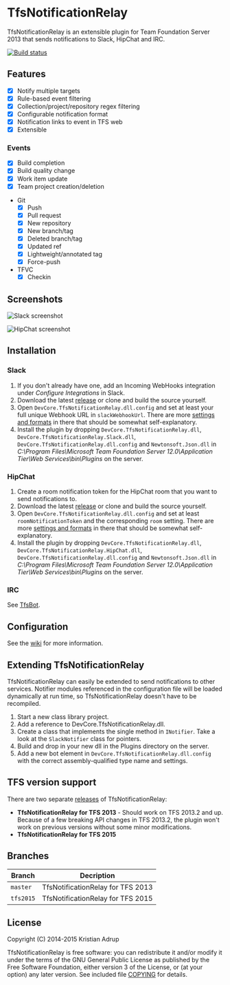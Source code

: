 ﻿# TfsNotificationRelay

TfsNotificationRelay is an extensible plugin for Team Foundation Server 2013 that sends notifications to Slack, HipChat and IRC.

[![Build status](https://ci.appveyor.com/api/projects/status/f8tog2tftjbbotmr?svg=true)](https://ci.appveyor.com/project/kria/tfsnotificationrelay)

## Features
- [x] Notify multiple targets
- [x] Rule-based event filtering
- [x] Collection/project/repository regex filtering
- [x] Configurable notification format
- [x] Notification links to event in TFS web
- [x] Extensible

### Events

- [x] Build completion
- [x] Build quality change
- [x] Work item update
- [x] Team project creation/deletion
- Git
  - [x] Push
  - [x] Pull request
  - [x] New repository
  - [x] New branch/tag
  - [x] Deleted branch/tag
  - [x] Updated ref
  - [x] Lightweight/annotated tag
  - [x] Force-push
- TFVC
  - [x] Checkin

## Screenshots

![Slack screenshot](https://raw.githubusercontent.com/kria/TfsNotificationRelay/master/slack-notifications.png)

![HipChat screenshot](https://raw.githubusercontent.com/kria/TfsNotificationRelay/master/hipchat-notifications.png)

## Installation

### Slack

1. If you don't already have one, add an Incoming WebHooks integration under *Configure Integrations* in Slack.
2. Download the latest [release][0] or clone and build the source yourself.
3. Open `DevCore.TfsNotificationRelay.dll.config` and set at least your full unique Webhook URL in `slackWebhookUrl`. There are more [settings and formats][1] in there that should be somewhat self-explanatory.
4. Install the plugin by dropping `DevCore.TfsNotificationRelay.dll`, `DevCore.TfsNotificationRelay.Slack.dll`, `DevCore.TfsNotificationRelay.dll.config` and `Newtonsoft.Json.dll` in *C:\Program Files\Microsoft Team Foundation Server 12.0\Application Tier\Web Services\bin\Plugins* on the server.

### HipChat

1. Create a room notification token for the HipChat room that you want to send notifications to.
2. Download the latest [release][0] or clone and build the source yourself.
3. Open `DevCore.TfsNotificationRelay.dll.config` and set at least `roomNotificationToken` and the corresponding `room` setting. There are more [settings and formats][1] in there that should be somewhat self-explanatory.
4. Install the plugin by dropping `DevCore.TfsNotificationRelay.dll`, `DevCore.TfsNotificationRelay.HipChat.dll`, `DevCore.TfsNotificationRelay.dll.config` and `Newtonsoft.Json.dll` in *C:\Program Files\Microsoft Team Foundation Server 12.0\Application Tier\Web Services\bin\Plugins* on the server.

[0]: https://github.com/kria/TfsNotificationRelay/releases
[1]: https://github.com/kria/TfsNotificationRelay/blob/master/TfsNotificationRelay/app.config

### IRC

See [TfsBot](https://github.com/kria/TfsBot).

## Configuration

See the [wiki](https://github.com/kria/TfsNotificationRelay/wiki) for more information.

## Extending TfsNotificationRelay

TfsNotificationRelay can easily be extended to send notifications to other services. Notifier modules referenced in the configuration file will be loaded dynamically at run time, so TfsNotificationRelay doesn't have to be recompiled.

1. Start a new class library project.
2. Add a reference to DevCore.TfsNotificationRelay.dll.
3. Create a class that implements the single method in `INotifier`. Take a look at the `SlackNotifier` class for pointers.
4. Build and drop in your new dll in the Plugins directory on the server.
5. Add a new bot element in `DevCore.TfsNotificationRelay.dll.config` with the correct assembly-qualified type name and settings.

## TFS version support

There are two separate [releases][0]  of TfsNotificationRelay:

* **TfsNotificationRelay for TFS 2013** - Should work on TFS 2013.2 and up. Because of a few breaking API changes in TFS 2013.2, the plugin won't work on previous versions without some minor modifications.
* **TfsNotificationRelay for TFS 2015**

## Branches

Branch    | Decription
----------|----------------------------------
`master`  | TfsNotificationRelay for TFS 2013
`tfs2015` | TfsNotificationRelay for TFS 2015

## License

Copyright (C) 2014-2015 Kristian Adrup

TfsNotificationRelay is free software: you can redistribute it and/or modify it under the terms of the GNU General Public License as published by the Free Software Foundation, either version 3 of the License, or (at your option) any later version. See included file [COPYING](COPYING) for details.
